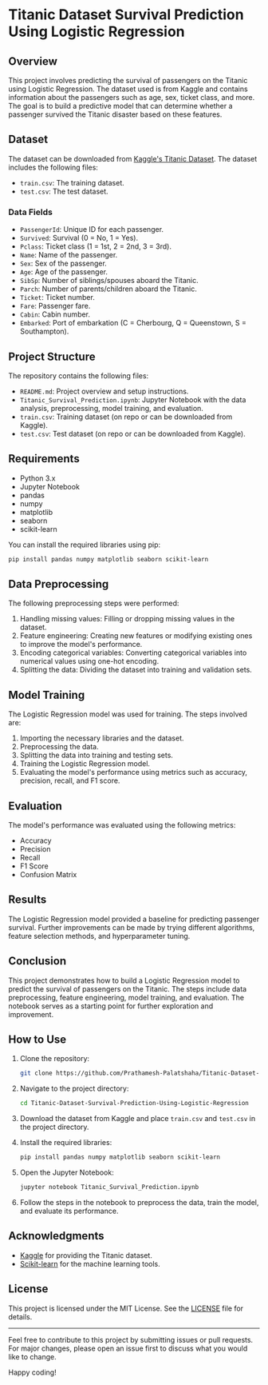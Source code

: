 # Titanic Dataset Survival Prediction Using Logistic Regression

## Overview

This project involves predicting the survival of passengers on the Titanic using Logistic Regression. The dataset used is from Kaggle and contains information about the passengers such as age, sex, ticket class, and more. The goal is to build a predictive model that can determine whether a passenger survived the Titanic disaster based on these features.

## Dataset

The dataset can be downloaded from [Kaggle's Titanic Dataset](https://www.kaggle.com/c/titanic/data). The dataset includes the following files:
- `train.csv`: The training dataset.
- `test.csv`: The test dataset.

### Data Fields

- `PassengerId`: Unique ID for each passenger.
- `Survived`: Survival (0 = No, 1 = Yes).
- `Pclass`: Ticket class (1 = 1st, 2 = 2nd, 3 = 3rd).
- `Name`: Name of the passenger.
- `Sex`: Sex of the passenger.
- `Age`: Age of the passenger.
- `SibSp`: Number of siblings/spouses aboard the Titanic.
- `Parch`: Number of parents/children aboard the Titanic.
- `Ticket`: Ticket number.
- `Fare`: Passenger fare.
- `Cabin`: Cabin number.
- `Embarked`: Port of embarkation (C = Cherbourg, Q = Queenstown, S = Southampton).

## Project Structure

The repository contains the following files:

- `README.md`: Project overview and setup instructions.
- `Titanic_Survival_Prediction.ipynb`: Jupyter Notebook with the data analysis, preprocessing, model training, and evaluation.
- `train.csv`: Training dataset (on repo or can be downloaded from Kaggle).
- `test.csv`: Test dataset (on repo or can be downloaded from Kaggle).

## Requirements

- Python 3.x
- Jupyter Notebook
- pandas
- numpy
- matplotlib
- seaborn
- scikit-learn

You can install the required libraries using pip:

```bash
pip install pandas numpy matplotlib seaborn scikit-learn
```

## Data Preprocessing

The following preprocessing steps were performed:

1. Handling missing values: Filling or dropping missing values in the dataset.
2. Feature engineering: Creating new features or modifying existing ones to improve the model's performance.
3. Encoding categorical variables: Converting categorical variables into numerical values using one-hot encoding.
4. Splitting the data: Dividing the dataset into training and validation sets.

## Model Training

The Logistic Regression model was used for training. The steps involved are:

1. Importing the necessary libraries and the dataset.
2. Preprocessing the data.
3. Splitting the data into training and testing sets.
4. Training the Logistic Regression model.
5. Evaluating the model's performance using metrics such as accuracy, precision, recall, and F1 score.

## Evaluation

The model's performance was evaluated using the following metrics:

- Accuracy
- Precision
- Recall
- F1 Score
- Confusion Matrix

## Results

The Logistic Regression model provided a baseline for predicting passenger survival. Further improvements can be made by trying different algorithms, feature selection methods, and hyperparameter tuning.

## Conclusion

This project demonstrates how to build a Logistic Regression model to predict the survival of passengers on the Titanic. The steps include data preprocessing, feature engineering, model training, and evaluation. The notebook serves as a starting point for further exploration and improvement.

## How to Use

1. Clone the repository:
   ```bash
   git clone https://github.com/Prathamesh-Palatshaha/Titanic-Dataset-Survival-Prediction-Using-Logistic-Regression.git
   ```

2. Navigate to the project directory:
   ```bash
   cd Titanic-Dataset-Survival-Prediction-Using-Logistic-Regression
   ```

3. Download the dataset from Kaggle and place `train.csv` and `test.csv` in the project directory.

4. Install the required libraries:
   ```bash
   pip install pandas numpy matplotlib seaborn scikit-learn
   ```

5. Open the Jupyter Notebook:
   ```bash
   jupyter notebook Titanic_Survival_Prediction.ipynb
   ```

6. Follow the steps in the notebook to preprocess the data, train the model, and evaluate its performance.

## Acknowledgments

- [Kaggle]([https://www.kaggle.com](https://www.kaggle.com/competitions/titanic/data)) for providing the Titanic dataset.
- [Scikit-learn](https://scikit-learn.org) for the machine learning tools.

## License

This project is licensed under the MIT License. See the [LICENSE](LICENSE) file for details.

---

Feel free to contribute to this project by submitting issues or pull requests. For major changes, please open an issue first to discuss what you would like to change.

Happy coding!

